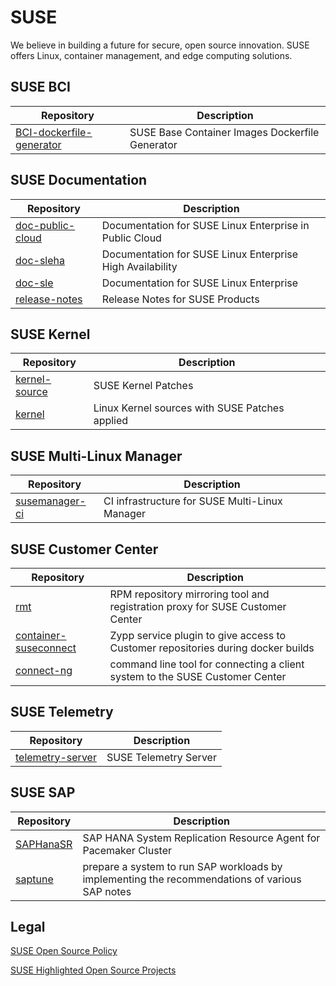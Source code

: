 # SUSE

We believe in building a future for secure, open source innovation.
SUSE offers Linux, container management, and edge computing solutions.

## SUSE BCI

|Repository|Description|
|--|--|
|[BCI-dockerfile-generator](https://github.com/SUSE/BCI-dockerfile-generator)|SUSE Base Container Images Dockerfile Generator|


## SUSE Documentation

|Repository|Description|
|--|--|
|[doc-public-cloud](https://github.com/SUSE/doc-public-cloud)|Documentation for SUSE Linux Enterprise in Public Cloud|
|[doc-sleha](https://github.com/SUSE/doc-sleha)|Documentation for SUSE Linux Enterprise High Availability|
|[doc-sle](https://github.com/SUSE/doc-sle)|Documentation for SUSE Linux Enterprise|
|[release-notes](https://github.com/SUSE/release-notes)|Release Notes for SUSE Products|


## SUSE Kernel

|Repository|Description|
|--|--|
|[kernel-source](https://github.com/SUSE/kernel-source)|SUSE Kernel Patches
|[kernel](https://github.com/SUSE/kernel)|Linux Kernel sources with SUSE Patches applied


## SUSE Multi-Linux Manager

|Repository|Description|
|--|--|
|[susemanager-ci](https://github.com/SUSE/susemanager-ci)|CI infrastructure for SUSE Multi-Linux Manager|


## SUSE Customer Center

|Repository|Description|
|--|--|
|[rmt](https://github.com/SUSE/rmt)|RPM repository mirroring tool and registration proxy for SUSE Customer Center|
|[container-suseconnect](https://github.com/SUSE/container-suseconnect)|Zypp service plugin to give access to Customer repositories during docker builds|
|[connect-ng](https://github.com/SUSE/connect-ng)|command line tool for connecting a client system to the SUSE Customer Center|


## SUSE Telemetry

|Repository|Description|
|--|--|
|[telemetry-server](https://github.com/SUSE/telemetry-server)|SUSE Telemetry Server|


## SUSE SAP

|Repository|Description|
|--|--|
|[SAPHanaSR](https://github.com/SUSE/SAPHanaSR)|SAP HANA System Replication Resource Agent for Pacemaker Cluster|
|[saptune](https://github.com/SUSE/saptune)|prepare a system to run SAP workloads by implementing the recommendations of various SAP notes|


## Legal

[SUSE Open Source Policy](https://opensource.suse.com/legal/policy)

[SUSE Highlighted Open Source Projects](https://opensource.suse.com/)

